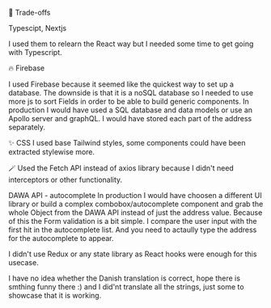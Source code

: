🤝 Trade-offs

Typescipt, Nextjs

I used them to relearn the React way but I needed some time to get going with Typescript.


🔥 Firebase 

I used Firebase because it seemed like the quickest way to set up a database. 
The downside is that it is a noSQL database 
so I needed to use more js to sort Fields in order to be able to build generic components. 
In production I would have used a SQL database and data models or use an Apollo server and graphQL. 
I would have stored each part of the address separately. 

 
✨ CSS
I used base Tailwind styles, some components could have been extracted stylewise more.



🪄 Used the Fetch API instead of axios library because I didn't need interceptors or other functionality. 


DAWA API - autocomplete
In production I would have choosen a different UI library or build a complex combobox/autocomplete component and grab the whole Object from the DAWA API 
instead of just the address value. Because of this the Form validation is a bit simple. I compare the user input with the first hit in the autocomplete list.
And you need to actaully type the address for the autocomplete to appear.


I didn't use Redux or any state library as React hooks were enough for this usecase.


I have no idea whether the Danish translation is correct, hope there is smthing funny there :) and I did'nt translate all the strings, 
just some to showcase that it is working.




